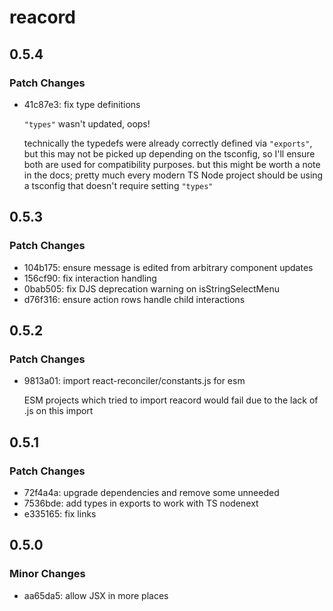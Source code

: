 # reacord

## 0.5.4

### Patch Changes

- 41c87e3: fix type definitions

  `"types"` wasn't updated, oops!

  technically the typedefs were already correctly defined via `"exports"`, but this may not be picked up depending on the tsconfig, so I'll ensure both are used for compatibility purposes. but this might be worth a note in the docs; pretty much every modern TS Node project should be using a tsconfig that doesn't require setting `"types"`

## 0.5.3

### Patch Changes

- 104b175: ensure message is edited from arbitrary component updates
- 156cf90: fix interaction handling
- 0bab505: fix DJS deprecation warning on isStringSelectMenu
- d76f316: ensure action rows handle child interactions

## 0.5.2

### Patch Changes

- 9813a01: import react-reconciler/constants.js for esm

  ESM projects which tried to import reacord would fail due to the lack of .js on this import

## 0.5.1

### Patch Changes

- 72f4a4a: upgrade dependencies and remove some unneeded
- 7536bde: add types in exports to work with TS nodenext
- e335165: fix links

## 0.5.0

### Minor Changes

- aa65da5: allow JSX in more places
